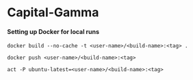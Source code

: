 # Capital-Gamma

#### Setting up Docker for local runs
`docker build --no-cache -t <user-name>/<build-name>:<tag> .`

`docker push <user-name>/<build-name>:<tag>`

`act -P ubuntu-latest=<user-name>/<build-name>:<tag>`
